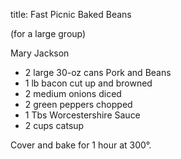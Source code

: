 title: Fast Picnic Baked Beans

(for a large group)

Mary Jackson 

* 2 large 30-oz cans Pork and Beans
* 1 lb bacon cut up and browned
* 2 medium onions diced
* 2 green peppers chopped
* 1 Tbs Worcestershire Sauce
* 2 cups catsup

Cover and bake for 1 hour at 300°.
